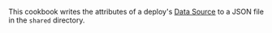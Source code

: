 This cookbook writes the attributes of a deploy's [Data Source](http://docs.aws.amazon.com/opsworks/latest/userguide/workingapps-creating.html#workingapps-creating-data) to a JSON file in the `shared` directory.
